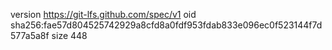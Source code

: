 version https://git-lfs.github.com/spec/v1
oid sha256:fae57d804525742929a8cfd8a0fdf953fdab833e096ec0f523144f7d577a5a8f
size 448

